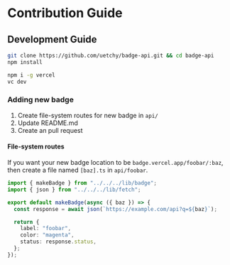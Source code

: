 # Contribution Guide

## Development Guide

```bash
git clone https://github.com/uetchy/badge-api.git && cd badge-api
npm install

npm i -g vercel
vc dev
```

### Adding new badge

1. Create file-system routes for new badge in `api/`
2. Update README.md
3. Create an pull request

#### File-system routes

If you want your new badge location to be `badge.vercel.app/foobar/:baz`, then create a file named `[baz].ts` in `api/foobar`.

```ts
import { makeBadge } from "../../../lib/badge";
import { json } from "../../../lib/fetch";

export default makeBadge(async ({ baz }) => {
  const response = await json(`https://example.com/api?q=${baz}`);

  return {
    label: "foobar",
    color: "magenta",
    status: response.status,
  };
});
```
